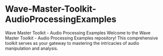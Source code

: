 # Wave-Master-Toolkit-AudioProcessingExamples
Wave Master Toolkit - Audio Processing Examples  Welcome to the Wave Master Toolkit - Audio Processing Examples repository! This comprehensive toolkit serves as your gateway to mastering the intricacies of audio manipulation and analysis.
